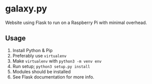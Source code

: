 # galaxy.py
Website using Flask to run on a Raspberry Pi with minimal overhead.

## Usage
1. Install Python & Pip
2. Preferably use `virtualenv`
3. Make `virtualenv` with `python3 -m venv env`
4. Run setup; `python3 setup.py install`
5. Modules should be installed
6. See Flask documentation for more info.
